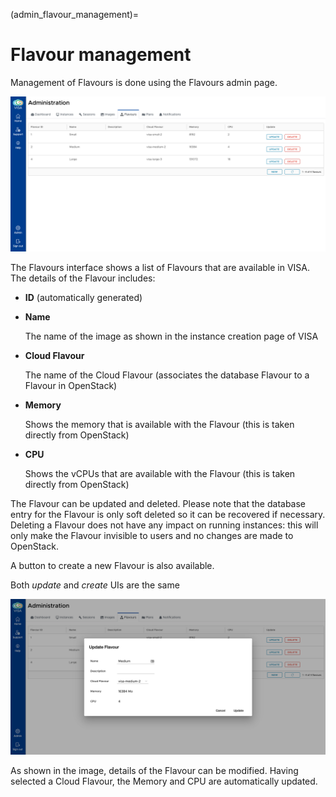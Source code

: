 (admin_flavour_management)=
# Flavour management

Management of Flavours is done using the Flavours admin page.

![](../_static/images/visa-admin-flavours.png)


The Flavours interface shows a list of Flavours that are available in VISA. The details of the Flavour includes:

- **ID** (automatically generated)
- **Name**

  The name of the image as shown in the instance creation page of VISA

- **Cloud Flavour**

  The name of the Cloud Flavour (associates the database Flavour to a Flavour in OpenStack)

- **Memory**

  Shows the memory that is available with the Flavour (this is taken directly from OpenStack)

- **CPU**

  Shows the vCPUs that are available with the Flavour (this is taken directly from OpenStack)

The Flavour can be updated and deleted. Please note that the database entry for the Flavour is only soft deleted so it can be recovered if necessary. Deleting a Flavour does not have any impact on running instances: this will only make the Flavour invisible to users and no changes are made to OpenStack.

A button to create a new Flavour is also available.

Both *update* and *create* UIs are the same

![](../_static/images/visa-admin-flavours-update.png)

As shown in the image, details of the Flavour can be modified. Having selected a Cloud Flavour, the Memory and CPU are automatically updated.